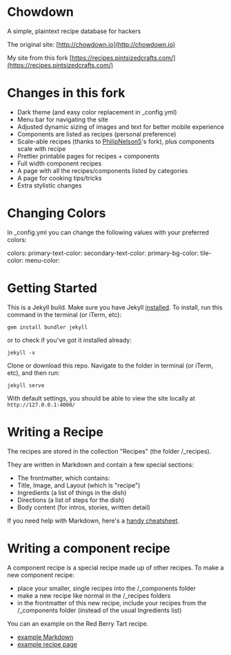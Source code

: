 # Chowdown

A simple, plaintext recipe database for hackers

The original site:
[http://chowdown.io](http://chowdown.io)

My site from this fork
[https://recipes.pintsizedcrafts.com/](https://recipes.pintsizedcrafts.com/)

# Changes in this fork

- Dark theme (and easy color replacement in _config.yml)
- Menu bar for navigating the site
- Adjusted dynamic sizing of images and text for better mobile experience
- Components are listed as recipes (personal preference)
- Scale-able recipes (thanks to [PhilipNelson5](https://github.com/PhilipNelson5/chowdown)'s fork), plus components scale with recipe
- Prettier printable pages for recipes + components
- Full width component recipes 
- A page with all the recipes/components listed by categories
- A page for cooking tips/tricks
- Extra stylistic changes

# Changing Colors

In _config.yml you can change the following values with your preferred colors:

colors:
primary-text-color:
secondary-text-color:
primary-bg-color:
tile-color:
menu-color:

# Getting Started

This is a Jekyll build. Make sure you have Jekyll [installed](https://jekyllrb.com/). To install, run this command in the terminal (or iTerm, etc):

```gem install bundler jekyll```

or to check if you've got it installed already:

```jekyll -v```

Clone or download this repo. Navigate to the folder in terminal (or iTerm, etc), and then run:

```jekyll serve```

With default settings, you should be able to view the site locally at `http://127.0.0.1:4000/`

# Writing a Recipe

The recipes are stored in the collection "Recipes" (the folder /_recipes).

They are written in Markdown and contain a few special sections:

- The frontmatter, which contains:
 - Title, Image, and Layout (which is "recipe")
 - Ingredients (a list of things in the dish)
 - Directions (a list of steps for the dish)
- Body content (for intros, stories, written detail)

If you need help with Markdown, here's a [handy cheatsheet](https://github.com/adam-p/markdown-here/wiki/Markdown-Cheatsheet).

# Writing a component recipe

A component recipe is a special recipe made up of other recipes. To make a new component recipe:

- place your smaller, single recipes into the /_components folder
- make a new recipe like normal in the /_recipes folders
- in the frontmatter of this new recipe, include your recipes from the /_components folder (instead of the usual Ingredients list)

You can an example on the Red Berry Tart recipe. 

- [example Markdown](https://raw.githubusercontent.com/clarklab/chowdown/gh-pages/_recipes/red-berry-tart.md)
- [example recipe page](http://chowdown.io/recipes/red-berry-tart.html)